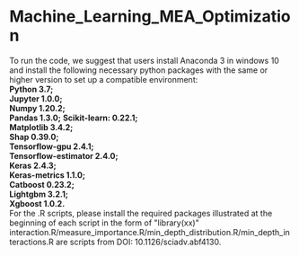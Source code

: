 # Machine_Learning_MEA_Optimization
To run the code, we suggest that users install Anaconda 3 in windows 10 and install the following necessary python packages with the same or higher version to set up a compatible environment:  
**Python 3.7;**  
**Jupyter 1.0.0;**   
**Numpy 1.20.2;**   
**Pandas 1.3.0;** 
**Scikit-learn: 0.22.1;**  
**Matplotlib 3.4.2;**   
**Shap 0.39.0;**   
**Tensorflow-gpu 2.4.1;**  
**Tensorflow-estimator 2.4.0;**   
**Keras 2.4.3;**   
**Keras-metrics 1.1.0;**  
**Catboost 0.23.2;**  
**Lightgbm 3.2.1;**   
**Xgboost 1.0.2.**   
For the .R scripts, please install the required packages illustrated at the beginning of each script in the form of "library(xx)"
interaction.R/measure_importance.R/min_depth_distribution.R/min_depth_interactions.R are scripts from DOI: 10.1126/sciadv.abf4130.
